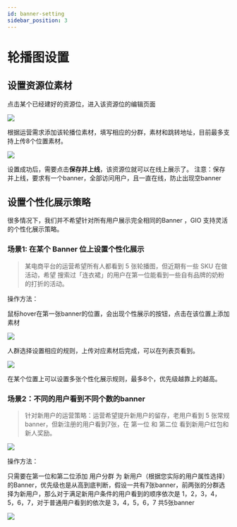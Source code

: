 ```yaml
---
id: banner-setting
sidebar_position: 3
---
```


# 轮播图设置

## 设置资源位素材[](#she-zhi-zi-yuan-wei-su-cai)

点击某个已经建好的资源位，进入该资源位的编辑页面​

![](https://gblobscdn.gitbook.com/assets%2F-M2qbZInaXgdm8kkNosp%2F-MHsyvehUL3ehsMelxFs%2F-MHt1NgIORTHYI8qwOtH%2Fimage.png?alt=media&token=e2a8c583-9d07-427a-b0fe-c55ca4977565)

根据运营需求添加该轮播位素材，填写相应的分群，素材和跳转地址，目前最多支持上传8个位置素材。​

![](https://gblobscdn.gitbook.com/assets%2F-M2qbZInaXgdm8kkNosp%2F-MHsyvehUL3ehsMelxFs%2F-MHt25ZcytAJNI-TjhHE%2Fimage.png?alt=media&token=dbf6df12-f09a-4dee-bf8c-305fcb19388b)

设置成功后，需要点击**保存并上线**，该资源位就可以在线上展示了。 注意：保存并上线，要求有一个banner，全部访问用户，且一直在线，防止出现空banner‌


## 设置个性化展示策略[](#she-zhi-ge-xing-hua-zhan-shi-ce-lve)

‌很多情况下，我们并不希望针对所有用户展示完全相同的Banner ，GIO 支持灵活的个性化展示策略。‌


### 场景1: 在某个 Banner 位上设置个性化展示[](#chang-jing-1-zai-mou-ge-banner-wei-shang-she-zhi-ge-xing-hua-zhan-shi)

> 某电商平台的运营希望所有人都看到 5 张轮播图，但近期有一些 SKU 在做活动，希望 搜索过「连衣裙」的用户在第一位能看到一些自有品牌的奶粉的打折的活动。

操作方法：‌

鼠标hover在第一张banner的位置，会出现个性展示的按钮，点击在该位置上添加素材​‌

![](https://gblobscdn.gitbook.com/assets%2F-M2qbZInaXgdm8kkNosp%2F-MHsyvehUL3ehsMelxFs%2F-MHtt3Mdv4Nw94jrgDMo%2Fimage.png?alt=media&token=a9b0bd26-d651-4031-a508-e181000b95e9)

人群选择设置相应的规则，上传对应素材后完成，可以在列表页看到。‌

![](https://gblobscdn.gitbook.com/assets%2F-M2qbZInaXgdm8kkNosp%2F-MHsyvehUL3ehsMelxFs%2F-MHtt-3Y07iQJC7E2dVB%2Fimage.png?alt=media&token=6aa25d09-d1ef-4286-b03d-9da43099e965)

在某个位置上可以设置多张个性化展示规则，最多8个，优先级越靠上的越高。‌


### 场景2：不同的用户看到不同个数的banner[](#chang-jing-2-bu-tong-de-yong-hu-kan-dao-bu-tong-ge-shu-de-banner)

> 针对新用户的运营策略：运营希望提升新用户的留存，老用户看到 5 张常规banner，但新注册的用户看到7张，在 第一位 和 第二位 看到新用户红包和新人奖励。

![](https://gblobscdn.gitbook.com/assets%2F-Lpwgem-x8KzhBglybzw%2F-Lyb8HQAdQZpjqs4ukbL%2F-Lyb9Vooyt1oE0mUaevG%2F%E5%AF%B9%E6%AF%94.png?alt=media&token=763c278e-08a0-47b1-95fe-de27dd0830a9)

操作方法：‌

只需要在第一位和第二位添加 用户分群 为 新用户（根据您实际的用户属性选择）的Banner，优先级也是从高到底判断，假设一共有7张banner，前两张的分群选择为新用户，那么对于满足新用户条件的用户看到的顺序依次是 1，2，3，4，5，6，7，对于普通用户看到的依次是 3，4，5，6，7 共5张banner​

![](https://gblobscdn.gitbook.com/assets%2F-Lpwgem-x8KzhBglybzw%2F-Lyb8HQAdQZpjqs4ukbL%2F-Lyb9PjVSVlLOgz8pCFs%2F%E7%BC%96%E8%BE%91%E5%AE%8C%E6%88%90.png?alt=media&token=23a80547-0154-4899-9444-12528f39cf04)
